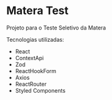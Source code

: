 # Matera Test

Projeto para o Teste Seletivo da Matera

Tecnologias utilizadas:

- React
- ContextApi
- Zod
- ReactHookForm
- Axios
- ReactRouter
- Styled Components

